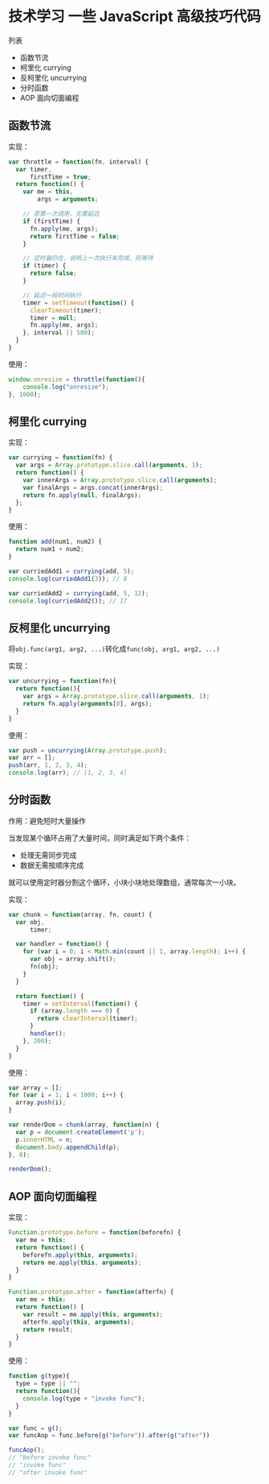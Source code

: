 # 技术学习 一些 JavaScript 高级技巧代码

列表

- 函数节流
- 柯里化 currying
- 反柯里化 uncurrying
- 分时函数
- AOP 面向切面编程

## 函数节流

实现：

```javascript
var throttle = function(fn, interval) {
  var timer,
      firstTime = true;
  return function() {
    var me = this,
        args = arguments;

    // 若第一次调用，无需延迟
    if (firstTime) {
      fn.apply(me, args);
      return firstTime = false;
    }

    // 定时器仍在，说明上一次执行未完成，则等待
    if (timer) {
      return false;
    }

    // 延迟一段时间执行
    timer = setTimeout(function() {
      clearTimeout(timer);
      timer = null;
      fn.apply(me, args);
    }, interval || 500);
  }
}
```

使用：

```javascript
window.onresize = throttle(function(){
    console.log("onresize");
}, 1000);
```

## 柯里化 currying

实现：

```javascript
var currying = function(fn) {
  var args = Array.prototype.slice.call(arguments, 1);
  return function() {
    var innerArgs = Array.prototype.slice.call(arguments);
    var finalArgs = args.concat(innerArgs);
    return fn.apply(null, finalArgs);
  };
}
```

使用：

```javascript
function add(num1, num2) {
  return num1 + num2;
}

var curriedAdd1 = currying(add, 5);
console.log(curriedAdd1(3)); // 8

var curriedAdd2 = currying(add, 5, 12);
console.log(curriedAdd2()); // 17
```

## 反柯里化 uncurrying

将`obj.func(arg1, arg2, ...)`转化成`func(obj, arg1, arg2, ...)`

实现：

```javascript
var uncurrying = function(fn){
  return function(){
    var args = Array.prototype.slice.call(arguments, 1);
    return fn.apply(arguments[0], args);
  }
}
```

使用：

```javascript
var push = uncurrying(Array.prototype.push);
var arr = [];
push(arr, 1, 2, 3, 4);
console.log(arr); // [1, 2, 3, 4]
```

## 分时函数

作用：避免短时大量操作

当发现某个循环占用了大量时间，同时满足如下两个条件：

- 处理无需同步完成
- 数据无需按顺序完成

就可以使用定时器分割这个循环，小块小块地处理数组，通常每次一小块。

实现：

```javascript
var chunk = function(array, fn, count) {
  var obj,
      timer;

  var handler = function() {
    for (var i = 0; i < Math.min(count || 1, array.length); i++) {
      var obj = array.shift();
      fn(obj);
    }
  }

  return function() {
    timer = setInterval(function() {
      if (array.length === 0) {
        return clearInterval(timer);
      }
      handler();
    }, 200);
  }
}
```

使用：

```javascript
var array = [];
for (var i = 1; i < 1000; i++) {
  array.push(i);
}

var renderDom = chunk(array, function(n) {
  var p = document.createElement('p');
  p.innerHTML = n;
  document.body.appendChild(p);
}, 8);

renderDom();
```

## AOP 面向切面编程

实现：

```javascript
Function.prototype.before = function(beforefn) {
  var me = this;
  return function() {
    beforefn.apply(this, arguments);
    return me.apply(this, arguments);
  }
}

Function.prototype.after = function(afterfn) {
  var me = this;
  return function() {
    var result = me.apply(this, arguments);
    afterfn.apply(this, arguments);
    return result;
  }
}
```

使用：

```javascript
function g(type){
  type = type || "";
  return function(){
    console.log(type + "invoke func");
  }
}

var func = g();
var funcAop = func.before(g("before")).after(g("after"))

funcAop();
// "before invoke func"
// "invoke func"
// "after invoke func"
```
